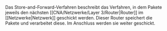 Das Store-and-Forward-Verfahren beschreibt das Verfahren, in dem Pakete jeweils den nächsten [[CNA/Netzwerke/Layer 3/Router|Router]] im [[Netzwerke|Netzwerk]] geschickt werden. Dieser Router speichert die Pakete und verarbeitet diese. Im Anschluss werden sie weiter geschickt.